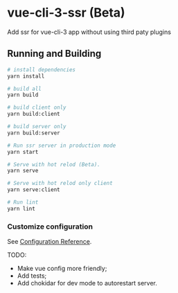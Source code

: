 # vue-cli-3-ssr (Beta)

Add ssr for vue-cli-3 app without using third paty plugins

## Running and Building

``` bash
# install dependencies
yarn install

# build all
yarn build

# build client only
yarn build:client

# build server only
yarn build:server

# Run ssr server in production mode
yarn start

# Serve with hot relod (Beta).
yarn serve

# Serve with hot relod only client
yarn serve:client

# Run lint
yarn lint
```

### Customize configuration
See [Configuration Reference](https://cli.vuejs.org/config/).

TODO:
- Make vue config more friendly;
- Add tests;
- Add chokidar for dev mode to autorestart server.